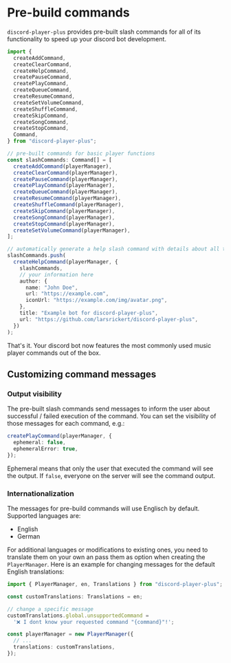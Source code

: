 # Pre-build commands

`discord-player-plus` provides pre-built slash commands for all of its functionality to speed up your discord bot development.

```ts
import {
  createAddCommand,
  createClearCommand,
  createHelpCommand,
  createPauseCommand,
  createPlayCommand,
  createQueueCommand,
  createResumeCommand,
  createSetVolumeCommand,
  createShuffleCommand,
  createSkipCommand,
  createSongCommand,
  createStopCommand,
  Command,
} from "discord-player-plus";

// pre-built commands for basic player functions
const slashCommands: Command[] = [
  createAddCommand(playerManager),
  createClearCommand(playerManager),
  createPauseCommand(playerManager),
  createPlayCommand(playerManager),
  createQueueCommand(playerManager),
  createResumeCommand(playerManager),
  createShuffleCommand(playerManager),
  createSkipCommand(playerManager),
  createSongCommand(playerManager),
  createStopCommand(playerManager),
  createSetVolumeCommand(playerManager),
];

// automatically generate a help slash command with details about all the commands above
slashCommands.push(
  createHelpCommand(playerManager, {
    slashCommands,
    // your information here
    author: {
      name: "John Doe",
      url: "https://example.com",
      iconUrl: "https://example.com/img/avatar.png",
    },
    title: "Example bot for discord-player-plus",
    url: "https://github.com/larsrickert/discord-player-plus",
  })
);
```

That's it. Your discord bot now features the most commonly used music player commands out of the box.

## Customizing command messages

### Output visibility

The pre-built slash commands send messages to inform the user about successful / failed execution of the command. You can set the visibility of those messages for each command, e.g.:

```ts
createPlayCommand(playerManager, {
  ephemeral: false,
  ephemeralError: true,
});
```

Ephemeral means that only the user that executed the command will see the output. If `false`, everyone on the server will see the command output.

### Internationalization

The messages for pre-build commands will use Englisch by default. Supported languages are:

- English
- German

For additional languages or modifications to existing ones, you need to translate them on your own an pass them as option when creating the `PlayerManager`. Here is an example for changing messages for the default English translations:

```ts
import { PlayerManager, en, Translations } from "discord-player-plus";

const customTranslations: Translations = en;

// change a specific message
customTranslations.global.unsupportedCommand =
  '❌ I dont know your requested command "{command}"!';

const playerManager = new PlayerManager({
  // ...
  translations: customTranslations,
});
```
